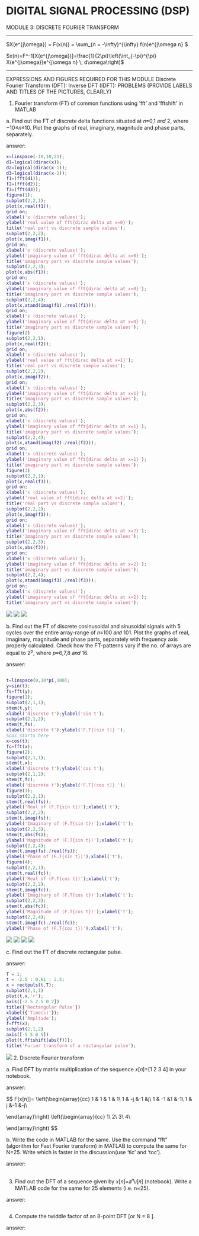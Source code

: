 # DIGITAL SIGNAL PROCESSING (DSP)
MODULE 3: DISCRETE FOURIER TRANSFORM

***
$X(e^{j\omega}) = F(x(n)) = \sum_{n = -\infty}^{\infty} f(n)e^{j\omega n} $

$x(n)=F^-1[X(e^{j\omega})]=\frac{1}{2\pi}\left(\int_{-\pi}^{\pi} X(e^{j\omega})e^{j\omega n} \; d\omega\right)$

***
EXPRESSIONS AND FIGURES REQUIRED FOR THIS MODULE
Discrete Fourier Transform (DFT):
Inverse DFT (IDFT):
PROBLEMS (PROVIDE LABELS AND TITLES OF THE PICTURES, CLEARLY)
1. Fourier transform (FT) of common functions using ‘fft’ and ‘fftshift’ in MATLAB

a. Find out the FT of discrete delta functions situated at 𝑛=0,1 𝑎𝑛𝑑 2, where −10≤𝑛≤10. Plot the graphs of real, imaginary, magnitude and phase parts, separately.

answer:
```Matlab
x=linspace(-10,10,21);
d1=logical(dirac(x));
d2=logical(dirac(x-1));
d3=logical(dirac(x-2));
f1=(fft(d1));
f2=(fft(d2));
f3=(fft(d3));
figure(1);
subplot(2,2,1);
plot(x,real(f1));
grid on;
xlabel('x (discrete values)');
ylabel('real value of fft{dirac delta at x=0}');
title('real part vs discrete sample values');
subplot(2,2,2);
plot(x,imag(f1));
grid on;
xlabel('x (discrete values)');
ylabel('imaginary value of fft{dirac delta at x=0}');
title('imaginary part vs discrete sample values');
subplot(2,2,3);
plot(x,abs(f1));
grid on;
xlabel('x (discrete values)');
ylabel('imaginary value of fft{dirac delta at x=0}');
title('imaginary part vs discrete sample values');
subplot(2,2,4);
plot(x,atand(imag(f1)./real(f1)));
grid on;
xlabel('x (discrete values)');
ylabel('imaginary value of fft{dirac delta at x=0}');
title('imaginary part vs discrete sample values');
figure(2)
subplot(2,2,1);
plot(x,real(f2));
grid on;
xlabel('x (discrete values)');
ylabel('real value of fft{dirac delta at x=1}');
title('real part vs discrete sample values');
subplot(2,2,2);
plot(x,imag(f2));
grid on;
xlabel('x (discrete values)');
ylabel('imaginary value of fft{dirac delta at x=1}');
title('imaginary part vs discrete sample values');
subplot(2,2,3);
plot(x,abs(f2));
grid on;
xlabel('x (discrete values)');
ylabel('imaginary value of fft{dirac delta at x=1}');
title('imaginary part vs discrete sample values');
subplot(2,2,4);
plot(x,atand(imag(f2)./real(f2)));
grid on;
xlabel('x (discrete values)');
ylabel('imaginary value of fft{dirac delta at x=1}');
title('imaginary part vs discrete sample values');
figure(3)
subplot(2,2,1);
plot(x,real(f3));
grid on;
xlabel('x (discrete values)');
ylabel('real value of fft{dirac delta at x=2}');
title('real part vs discrete sample values');
subplot(2,2,2);
plot(x,imag(f3));
grid on;
xlabel('x (discrete values)');
ylabel('imaginary value of fft{dirac delta at x=2}');
title('imaginary part vs discrete sample values');
subplot(2,2,3);
plot(x,abs(f3));
grid on;
xlabel('x (discrete values)');
ylabel('imaginary value of fft{dirac delta at x=2}');
title('imaginary part vs discrete sample values');
subplot(2,2,4);
plot(x,atand(imag(f3)./real(f3)));
grid on;
xlabel('x (discrete values)');
ylabel('imaginary value of fft{dirac delta at x=2}');
title('imaginary part vs discrete sample values');
```
<p float="left">
<img src="https://github.com/Dummyjar/MATLAB/blob/master/dsp%203/1%20n%20is%200.jpg" >
<img src="https://github.com/Dummyjar/MATLAB/blob/master/dsp%203/1%20n%20is%201.jpg" >
<img src="https://github.com/Dummyjar/MATLAB/blob/master/dsp%203/1%20n%20is%202.jpg" >
</p>

b. Find out the FT of discrete cosinusoidal and sinusoidal signals with 5 cycles over the entire array-range of 𝑛=100 𝑎𝑛𝑑 101. Plot the graphs of real, imaginary, magnitude and phase parts, separately with frequency axis properly calculated. Check how the FT-patterns vary if the no. of arrays are equal to 2<sup>p</sup>, where 𝑝=6,7,8 𝑎𝑛𝑑 16.

answer:
```Matlab

t=linspace(0,10*pi,100);
y=sin(t);
fs=fft(y);
figure(1);
subplot(2,1,1);
stem(t,y);
xlabel('discrete t');ylabel('sin t');
subplot(2,1,2);
stem(t,fs);
xlabel('discrete t');ylabel('F.T{(sin t)} ');
%cos starts here
x=cos(t);
fc=fft(x);
figure(2);
subplot(2,1,1);
stem(t,x);
xlabel('discrete t');ylabel('cos t');
subplot(2,1,2);
stem(t,fc);
xlabel('discrete t');ylabel('F.T{(cos t)} ');
figure(3);
subplot(2,2,1);
stem(t,real(fs));
ylabel('Real of (F.T{sin t})');xlabel('t');
subplot(2,2,2);
stem(t,imag(fs));
ylabel('Imaginary of (F.T{sin t})');xlabel('t');
subplot(2,2,3);
stem(t,abs(fs));
ylabel('Magnitude of (F.T{sin t})');xlabel('t');
subplot(2,2,4);
stem(t,imag(fs)./real(fs));
ylabel('Phase of (F.T{sin t})');xlabel('t');
figure(4);
subplot(2,2,1);
stem(t,real(fc));
ylabel('Real of (F.T{cos t})');xlabel('t');
subplot(2,2,2);
stem(t,imag(fc));
ylabel('Imaginary of (F.T{cos t})');xlabel('t');
subplot(2,2,3);
stem(t,abs(fc));
ylabel('Magnitude of (F.T{cos t})');xlabel('t');
subplot(2,2,4);
stem(t,imag(fc)./real(fc));
ylabel('Phase of (F.T{cos t})');xlabel('t');
```
<p float="left">
<img src="https://github.com/Dummyjar/MATLAB/blob/master/dsp%203/1%20b%20sin%20and%20its%20ft.jpg" >
<img src="https://github.com/Dummyjar/MATLAB/blob/master/dsp%203/1%20b%20sin%20and%20its%20ft.jpg" >
<img src="https://github.com/Dummyjar/MATLAB/blob/master/dsp%203/1%20b%20cosine.jpg" >
<img src="https://github.com/Dummyjar/MATLAB/blob/master/dsp%203/1%20b%20sine.jpg" >
</p>
c. Find out the FT of discrete rectangular pulse.

answer:
```Matlab
T = 1;
t = -2.5 : 0.01 : 2.5;
x = rectpuls(t,T);
subplot(2,1,1)
plot(t,x,'r');
axis([-2.5 2.5 0 2])
title({'Rectangular Pulse'})
xlabel({'Time(s)'});
ylabel('Ampltude');
f=fft(x);
subplot(2,1,2)
axis([-5 5 0 5])
plot(t,fftshift(abs(f)));
title('Furier transform of a rectangular pulse');
```
<img src="https://github.com/Dummyjar/MATLAB/blob/master/dsp%203/1%20c%20rectangular%20pulse.jpg">
2. Discrete Fourier transform

a. Find DFT by matrix multiplication of the sequence 𝑥[𝑛]=[1 2 3 4] in your notebook.

answer:


$$
F[x[n]]=
\left(\begin{array}{cc} 
1 & 1 & 1 & 1\\
1 & -j &-1 &j\\
1 & -1 &1 &-1\\
1 & j &-1 &-j\\

\end{array}\right)
\left(\begin{array}{cc} 
1\\ 
2\\ 
3\\ 
4\\ 

\end{array}\right)
$$ 

b. Write the code in MATLAB for the same. Use the command “fft” (algorithm for Fast Fourier transform) in MATLAB to compute the same for N=25. Write which is faster in the discussion(use ‘tic’ and ‘toc’).

answer:
```Matlab
```
3. Find out the DFT of a sequence given by 𝑥[𝑛]=𝑎<sup>𝑛</sup>𝑢[𝑛] (notebook). Write a MATLAB code for the same for 25 elements (i.e. n=25).

answer:
```Matlab
```
4. Compute the twiddle factor of an 8-point DFT [or N = 8 ].

answer:
```Matlab
```

